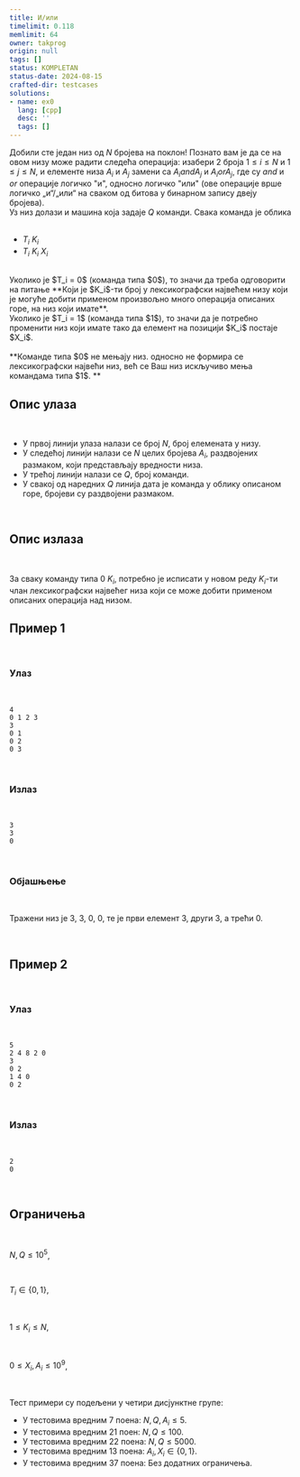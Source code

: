 ```yaml
---
title: И/или
timelimit: 0.118
memlimit: 64
owner: takprog
origin: null
tags: []
status: KOMPLETAN
status-date: 2024-08-15
crafted-dir: testcases
solutions:
- name: ex0
  lang: [cpp]
  desc: ''
  tags: []
---
```


Добили сте један низ од $N$ бројева на поклон! Познато вам је да се на овом низу може радити следећа операција: изабери 2 броја $1 \leq i \leq N$ и $1 \leq j \leq N$,
и елементе низа $A_i$ и $A_j$ замени са $A_i and A_j$ и $A_i or A_j$, где су $and$ и $or$ операције логичко "и", односно логичко "или" (ове операције врше логичко „и“/„или“ на сваком од битова у бинарном запису двеју бројева).
<br>
Уз низ долази и машина која задаје $Q$ команди. Свака команда је облика
<br>
<br>
  - $T_i$ $K_i$
  - $T_i$ $K_i$ $X_i$
<br>
Уколико је $T_i = 0$ (команда типа $0$), то значи да треба одговорити на питање **Који је $K_i$-ти број у лексикографски највећем низу који је могуће добити применом произвољно много операција описаних горе, на низ који имате**.
<br>
Уколико је $T_i = 1$ (команда типа $1$), то значи да је потребно променити низ који имате тако да елемент на позицији $K_i$ постаје $X_i$.
<br>
<br>
**Команде типа $0$ не мењају низ. односно не формира се лексикографски највећи низ, већ се Ваш низ искључиво мења командама типа $1$.
**
<br>

## Опис улаза

<br>

- У првој линији улаза налази се број $N$, број елемената у низу.
- У следећој линији налази се $N$ целих бројева $A_i$, раздвојених размаком, који представљају вредности низа.
- У трећој линији налази се $Q$, број команди.
- У свакој од наредних $Q$ линија дата је команда у облику описаном горе, бројеви су раздвојени размаком.

<br>

## Опис излаза

<br>

За сваку команду типа $0$ $K_i$, потребно је исписати у новом реду $K_i$-ти члан лексикографски највећег низа који се може добити применом описаних операција над низом.
<br>

## Пример 1

<br>

### Улаз

<br>

```
4
0 1 2 3
3
0 1
0 2
0 3
```

<br>

### Излаз

<br>

```
3
3
0
```

<br>

### Објашњење

<br>

Тражени низ је $3$, $3$, $0$, $0$, те је први елемент 3, други 3, а трећи 0.

<br>


## Пример 2

<br>

### Улаз

<br>

```
5
2 4 8 2 0
3
0 2
1 4 0
0 2
```

<br>

### Излаз

<br>

```
2
0
```

<br>

## Ограничења


<br>

$N, Q \leq 10^5$,

<br>

$T_i \in \{ 0, 1 \}$,

<br>

$1 \leq K_i \leq N$,

<br>

$0 \leq X_i, A_i \leq 10^9$,

<br>

Тест примери су подељени у четири дисјунктне групе:

- У тестовима вредним 7 поена: $N, Q, A_i \leq 5$.
- У тестовима вредним 21 поен: $N, Q \leq 100$.
- У тестовима вредним 22 поена: $N, Q \leq 5000$.
- У тестовима вредним 13 поена: $A_i, X_i \in \{ 0, 1 \}$.
- У тестовима вредним 37 поена: Без додатних ограничења.

<br>




